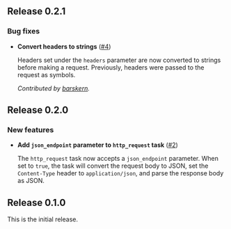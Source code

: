 ## Release 0.2.1

### Bug fixes

- **Convert headers to strings**
  ([#4](https://github.com/puppetlabs/puppetlabs-http_request/pull/4))

  Headers set under the `headers` parameter are now converted to strings before
  making a request. Previously, headers were passed to the request as symbols.

  _Contributed by [barskern](https://github.com/barskern)._

## Release 0.2.0

### New features

- **Add `json_endpoint` parameter to `http_request` task**
  ([#2](https://github.com/puppetlabs/puppetlabs-http_request/issues/2))

  The `http_request` task now accepts a `json_endpoint` parameter. When set to
  `true`, the task will convert the request body to JSON, set the `Content-Type`
  header to `application/json`, and parse the response body as JSON.

## Release 0.1.0

This is the initial release.
